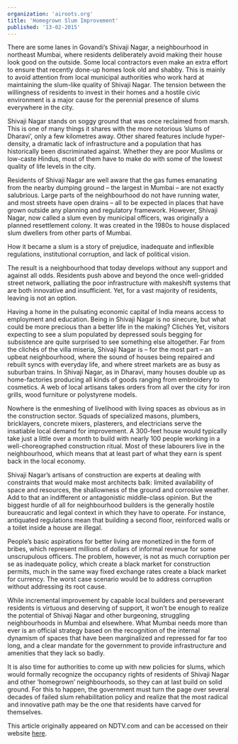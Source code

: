 ```yaml
---
organization: 'airoots.org'
title: 'Homegrown Slum Improvement'
published: '13-02-2015'
---
```

[an_awesome_website_link]: https://www.ndtv.com/opinion/bribes-for-homes-how-a-part-of-mumbai-copes-733761

There are some lanes in Govandi’s Shivaji Nagar, a neighbourhood in northeast
Mumbai, where residents deliberately avoid making their house look good on the
outside. Some local contractors even make an extra effort to ensure that recently
done-up homes look old and shabby. This is mainly to avoid attention from local
municipal authorities who work hard at maintaining the slum-like quality of Shivaji
Nagar. The tension between the willingness of residents to invest in their homes and a
hostile civic environment is a major cause for the perennial presence of slums
everywhere in the city.

Shivaji Nagar stands on soggy ground that was once reclaimed from marsh. This is one
of many things it shares with the more notorious ’slums of Dharavi’, only a few
kilometres away. Other shared features include hyper-density, a dramatic lack of
infrastructure and a population that has historically been discriminated against.
Whether they are poor Muslims or low-caste Hindus, most of them have to make do
with some of the lowest quality of life levels in the city.

Residents of Shivaji Nagar are well aware that the gas fumes emanating from the
nearby dumping ground – the largest in Mumbai – are not exactly salubrious. Large
parts of the neighbourhood do not have running water, and most streets have open
drains – all to be expected in places that have grown outside any planning and
regulatory framework. However, Shivaji Nagar, now called a slum even by municipal
officers, was originally a planned resettlement colony. It was created in the 1980s to
house displaced slum dwellers from other parts of Mumbai.

How it became a slum is a story of prejudice, inadequate and inflexible regulations,
institutional corruption, and lack of political vision.

The result is a neighbourhood that today develops without any support and against all
odds. Residents push above and beyond the once well-gridded street network, palliating
the poor infrastructure with makeshift systems that are both innovative and insufficient.
Yet, for a vast majority of residents, leaving is not an option.

Having a home in the pulsating economic capital of India means access to employment
and education. Being in Shivaji Nagar is no sinecure, but what could be more precious
than a better life in the making?
Clichés
Yet, visitors expecting to see a slum populated by depressed souls begging for
subsistence are quite surprised to see something else altogether. Far from the
clichés of the villa miseria, Shivaji Nagar is – for the most part – an upbeat
neighbourhood, where the sound of houses being repaired and rebuilt syncs with
everyday life, and where street markets are as busy as suburban trains. In Shivaji
Nagar, as in Dharavi, many houses double up as home-factories producing all kinds of
goods ranging from embroidery to cosmetics. A web of local artisans takes orders from
all over the city for iron grills, wood furniture or polystyrene models.

Nowhere is the enmeshing of livelihood with living spaces as obvious as in the
construction sector. Squads of specialized masons, plumbers, bricklayers, concrete
mixers, plasterers, and electricians serve the insatiable local demand for improvement.
A 300-feet house would typically take just a little over a month to build with nearly 100
people working in a well-choreographed construction ritual. Most of these labourers live
in the neighbourhood, which means that at least part of what they earn is spent back in
the local economy.

Shivaji Nagar’s artisans of construction are experts at dealing with constraints that
would make most architects balk: limited availability of space and resources, the
shallowness of the ground and corrosive weather. Add to that an indifferent or
antagonistic middle-class opinion. But the biggest hurdle of all for neighbourhood builders is the generally hostile bureaucratic and legal context in which they have to
operate. For instance, antiquated regulations mean that building a second floor,
reinforced walls or a toilet inside a house are illegal.

People’s basic aspirations for better living are monetized in the form of bribes, which
represent millions of dollars of informal revenue for some unscrupulous officers. The
problem, however, is not as much corruption per se as inadequate policy, which create
a black market for construction permits, much in the same way fixed exchange rates
create a black market for currency. The worst case scenario would be to address
corruption without addressing its root cause.

While incremental improvement by capable local builders and perseverant residents is
virtuous and deserving of support, it won’t be enough to realize the potential of Shivaji
Nagar and other burgeoning, struggling neighbourhoods in Mumbai and elsewhere.
What Mumbai needs more than ever is an official strategy based on the recognition of
the internal dynamism of spaces that have been marginalized and repressed for far too
long, and a clear mandate for the government to provide infrastructure and amenities
that they lack so badly.

It is also time for authorities to come up with new policies for slums, which would
formally recognize the occupancy rights of residents of Shivaji Nagar and other
‘homegrown’ neighbourhoods, so they can at last build on solid ground.
For this to happen, the government must turn the page over several decades of failed
slum rehabilitation policy and realize that the most radical and innovative path may be
the one that residents have carved for themselves.

This article originally appeared on NDTV.com and can be accessed on their website
[here][an_awesome_website_link].

